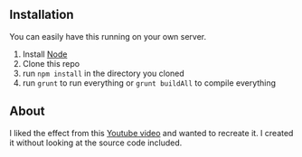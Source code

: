 Installation
---
You can easily have this running on your own server.

1. Install [Node](https://nodejs.org/en/)
2. Clone this repo
3. run `npm install` in the directory you cloned
4. run `grunt` to run everything or `grunt buildAll` to compile everything

About
---
I liked the effect from this [Youtube video](https://www.youtube.com/watch?v=DLyPvuSx7qA) and wanted to recreate it. I created it without looking at the source code included.